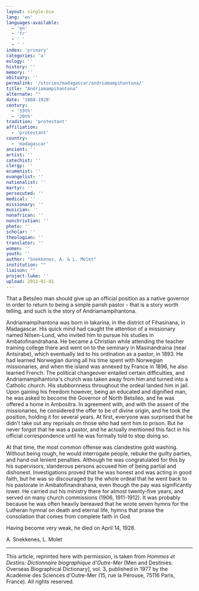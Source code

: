 ```yaml
---
layout: single-bio
lang: 'en'
languages-available:
  - 'en'
  - 'fr'
  - ' '
  - ' '
index: 'primary'
categories: 'a'
eulogy: ''
history: ''
memory: ''
obituary: ''
permalink: '/stories/madagascar/andriamampihantona/'
title: "Andriamampihantona"
alternate: ""
date: '1868-1928'
century:
  - '19th'
  - '20th'
tradition: 'protestant'
affiliation:
  - 'protestant'
country:
  - 'madagascar'
ancient: ''
artist: ''
catechist: ''
clergy: ''
ecumenist: ''
evangelist: ''
nationalist: ''
martyr: ''
persecuted: ''
medical: ''
missionary: ''
musician: ''
nonafrican: ''
nonchristian: ''
photo: ''
scholar: ''
theologian: ''
translator: ''
women: ''
youth: ''
author: "Snekkenes, A. & L. Molet"
institution: ""
liaison: ""
project-luke: ''
upload: 2011-01-01
---
```




That a Betsileo man should give up an official position as a native governor in order to return to being a simple parish pastor - that is a story worth telling, and such is the story of Andriamampihantona.

Andriamampihantona was born in Iakarina, in the district of Fihasinana, in Madagascar. His quick mind had caught the attention of a missionary named Nilsen-Lund, who invited him to pursue his studies in Ambatofinandrahana. He became a Christian while attending the teacher training college there and went on to the seminary in Masinandraina (near Antsirabe), which eventually led to his ordination as a pastor, in 1893. He had learned Norwegian during all his time spent with Norwegian missionaries, and when the island was annexed by France in 1896, he also learned French. The political changeover entailed certain difficulties, and Andriamampihantona's church was taken away from him and turned into a Catholic church. His stubbornness throughout the ordeal landed him in jail. Upon gaining his freedom however, being an educated and dignified man, he was asked to become the Governor of North Betsileo, and he was offered a home in Ambositra. In agreement with, and with the assent of the missionaries, he considered the offer to be of divine origin, and he took the position, holding it for several years. At first, everyone was surprised that he didn't take out any reprisals on those who had sent him to prison. But he never forgot that he was a pastor, and he actually mentioned this fact in his official correspondence until he was formally told to stop doing so.

At that time, the most common offense was clandestine gold washing. Without being rough, he would interrogate people, rebuke the guilty parties, and hand out lenient penalties. Although he was congratulated for this by his supervisors, slanderous persons accused him of being partial and dishonest. Investigations proved that he was honest and was acting in good faith, but he was so discouraged by the whole ordeal that he went back to his pastorate in Ambatofinandrahana, even though the pay was significantly lower. He carried out his ministry there for almost twenty-five years, and served on many church commissions (1906, 1911-1912). It was probably because he was often heavily bereaved that he wrote seven hymns for the Lutheran hymnal on death and eternal life, hymns that praise the consolation that comes from complete faith in God.

Having become very weak, he died on April 14, 1928.

A. Snekkenes, L. Molet

---

This article, reprinted here with permission, is taken from *Hommes et Destins: Dictionnaire biographique d'Outre-Mer* [Men and Destinies: Overseas Biographical Dictionary], vol. 3, published in 1977 by the Académie des Sciences d'Outre-Mer (15, rue la Pérouse, 75116 Paris, France). All rights reserved.